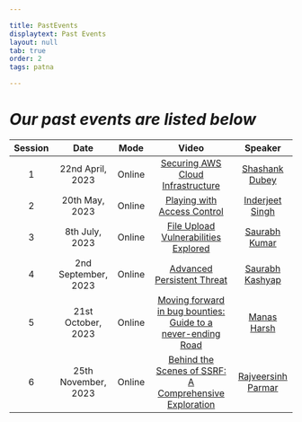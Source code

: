 ```yaml
---

title: PastEvents
displaytext: Past Events
layout: null
tab: true
order: 2
tags: patna

---
```


# <b><i>Our past events are listed below</i></b>

  
|Session| Date | Mode | Video | Speaker |
|:-----:|:----:|:----:|:-----:|:-------:|
| 1 | 22nd April, 2023 | Online | [Securing AWS Cloud Infrastructure](https://youtu.be/9yJxdc-s0j8) | [Shashank Dubey](https://www.linkedin.com/in/shashankssm) |
| 2 | 20th May, 2023 | Online | [Playing with Access Control](https://youtu.be/KBWF8V69nok) | [Inderjeet Singh](https://linkedin.com/in/encodedguy) |
| 3 | 8th July, 2023 | Online | [File Upload Vulnerabilities Explored](https://youtu.be/PO4WlSF8AFI) | [Saurabh Kumar](https://linkedin.com/in/saurabh-kumar-3b1737215) |
| 4 | 2nd September, 2023 | Online | [Advanced Persistent Threat](https://youtu.be/XUctfT7g-Uo) | [Saurabh Kashyap](https://www.linkedin.com/in/shyap/) |
| 5 | 21st October, 2023 | Online | [Moving forward in bug bounties: Guide to a never-ending Road](https://youtu.be/TZI4MsBgHco) | [Manas Harsh](https://www.linkedin.com/in/manasharsh) |
| 6 | 25th November, 2023 | Online | [Behind the Scenes of SSRF: A Comprehensive Exploration](https://youtu.be/6Y5ZpxjThNg) | [Rajveersinh Parmar](https://www.linkedin.com/in/rajveer67/) |

